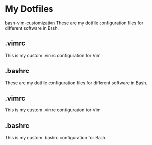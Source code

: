 # My Dotfiles
bash-vim-customization
These are my dotfile configuration files for different software in Bash.
## .vimrc
This is my custom .vimrc configuration for Vim.
## .bashrc
These are my dotfile configuration files for different software in Bash.
## .vimrc 
This is my custom .vimrc configuration for Vim.
## .bashrc 
This is my custom .bashrc configuration for Bash.

